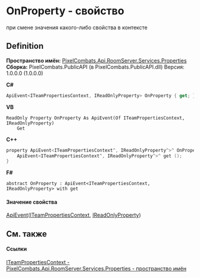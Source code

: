 # OnProperty - свойство


при смене значения какого-либо свойства в контексте



## Definition
**Пространство имён:** <a href="7a6d0ac1-2a42-0f0a-dc90-e72ae4f99370">PixelCombats.Api.RoomServer.Services.Properties</a>  
**Сборка:** PixelCombats.PublicAPI (в PixelCombats.PublicAPI.dll) Версия: 1.0.0.0 (1.0.0.0)

**C#**
``` C#
ApiEvent<ITeamPropertiesContext, IReadOnlyProperty> OnProperty { get; }
```
**VB**
``` VB
ReadOnly Property OnProperty As ApiEvent(Of ITeamPropertiesContext, IReadOnlyProperty)
	Get
```
**C++**
``` C++
property ApiEvent<ITeamPropertiesContext^, IReadOnlyProperty^>^ OnProperty {
	ApiEvent<ITeamPropertiesContext^, IReadOnlyProperty^>^ get ();
}
```
**F#**
``` F#
abstract OnProperty : ApiEvent<ITeamPropertiesContext, IReadOnlyProperty> with get
```



#### Значение свойства
<a href="2c6ab617-976d-ae51-82f2-7621fc7e18d9">ApiEvent</a>(<a href="8f87d73b-3e00-9d8b-13b3-61beef3fd4a4">ITeamPropertiesContext</a>, <a href="f6a49c5a-4951-c094-ef7e-66a1e82d853b">IReadOnlyProperty</a>)

## См. также


#### Ссылки
<a href="8f87d73b-3e00-9d8b-13b3-61beef3fd4a4">ITeamPropertiesContext - </a>  
<a href="7a6d0ac1-2a42-0f0a-dc90-e72ae4f99370">PixelCombats.Api.RoomServer.Services.Properties - пространство имён</a>  
